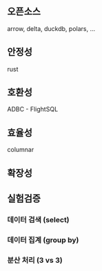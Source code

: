 ## 오픈소스

arrow, delta, duckdb, polars, ...

## 안정성

rust

## 호환성

ADBC - FlightSQL

## 효율성

columnar

## 확장성

## 실험검증

### 데이터 검색 (select)

### 데이터 집계 (group by)

### 분산 처리 (3 vs 3)
